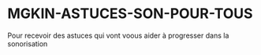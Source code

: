 # MGKIN-ASTUCES-SON-POUR-TOUS
Pour recevoir des astuces qui vont voous aider à progresser dans la sonorisation
